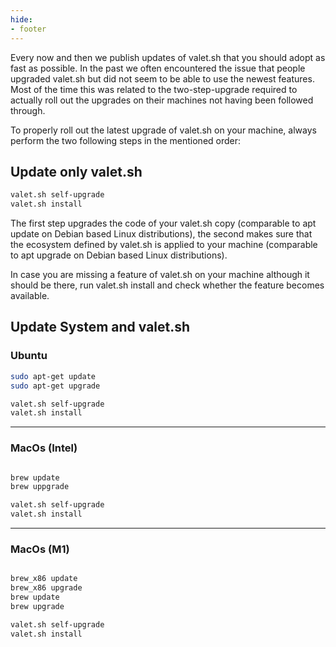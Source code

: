 ```yaml
---
hide:
- footer
---
```


Every now and then we publish updates of valet.sh that you should adopt as fast as possible. In the past we often encountered the issue that people upgraded valet.sh  but did not seem to be able to use the newest features. Most of the time this was related to the two-step-upgrade required to actually roll out the upgrades on their machines not having been followed through.

To properly roll out the latest upgrade of valet.sh on your machine, always perform the two following steps in the mentioned order:

## Update only valet.sh

```bash
valet.sh self-upgrade
valet.sh install
```

The first step upgrades the code of your valet.sh copy (comparable to apt update on Debian based Linux distributions), the second makes sure that the ecosystem defined by valet.sh is applied to your machine (comparable to apt upgrade on Debian based Linux distributions).

In case you are missing a feature of valet.sh on your machine although it should be there, run valet.sh install and check whether the feature becomes available.


## Update System and valet.sh 

### Ubuntu

```bash
sudo apt-get update
sudo apt-get upgrade

valet.sh self-upgrade
valet.sh install
```

---
### MacOs (Intel)

```bash

brew update
brew uppgrade

valet.sh self-upgrade
valet.sh install
```

---
### MacOs (M1)

```bash

brew_x86 update
brew_x86 upgrade
brew update
brew upgrade

valet.sh self-upgrade
valet.sh install
```


